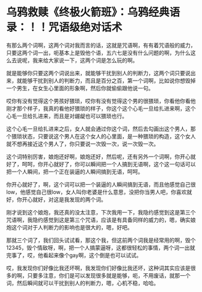# 乌鸦救赎《终极火箭班》：乌鸦经典语录：！！咒语级绝对话术

有那么两个词啊，这两个词对我而言的话，这就是咒语啊，有有着咒语般的威力，只要这两个词一出，呃基本上是毁他个语，五六七是没有什么问题的啊，为什么这么去说呢，我来给大家说一下，这两个词是怎么玩的啊。

就是能够你只要这两个词说出来，就能够干扰到别人的判断力，这两个词只要说出来，就能够干扰到别人的判断力，而且是百分之百，第一个词啊，比如说你想毁掉一个男生，在女生心里面的形象啊，然后你就偷偷跟他说一句。

哎你有没有觉得这个男孩好猥琐，哎你有没有觉得这个男的很猥琐，你看他你看他刚才那个样子，我真的看他好猥琐的样子，你这个这个心毛一旦给扎进来啊，这个心毛一旦给扎进来，而且是对龌龊也可以猥琐也行。

这个心毛一旦给扎进来之后，女人就会通过你这个词，然后去勾画出这个男人，那个猥琐状态，只要说这个男人在这个女人的心里面，是一种猥琐的构造，这个女人就不想再接近这个男人了，你只要说一次毁一次，说一次毁一次。

这个词特别厉害，娘炮还好啊，娘炮还好，然后呢，还有另外一个词啊，你开心就好了，呵呵，你开心就好了，你可以瞬间把一个人搞到无语啊，这个这一句话可以把一个人瞬间，把一个正在装逼的人瞬间搞到无语，呵呵。

你开心就好了，啊，这个词可以把一个装逼的人瞬间搞到无语，而且他感觉自己很low，他感觉自己很low，女人叫你老婆是什么意思，没把你当男人吧，你喜欢就好，你开心就好，对这是我发现的两个词。

刚才说到这个娘炮，我还真的没太注意，下次我用一下，我隐约感觉到这是第三个咒语啊，我隐约感觉到这是第三个咒语，应该是有具备同样的威力的，嗯，确实娘炮这个词对于人判断力的影响也是很大的，嗯，好吧。

那就三个词了，我们回头试试看，那这个我，但这前两个词我是经常用的啊，毁个12345，毁个情敌呀，啊，把一个人搞蒙逼呀，这都很轻松的事情，两个词一出就完事了，哎，他看起来像个gay啊，这个倒是也可以试试。

哎，我发现你们好像比我还坏啊，我发现你们好像比我还坏，这种词其实应该是很多的啊，只要多注意，你们是可以发现很多就是能够，呃，不用废话，就那一个词，然后瞬间就可以干扰到别人的判断力，嗯，心机不稳，哈哈。

